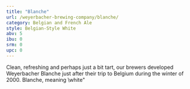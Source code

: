 ```yaml
---
title: "Blanche"
url: /weyerbacher-brewing-company/blanche/
category: Belgian and French Ale
style: Belgian-Style White
abv: 5
ibu: 0
srm: 0
upc: 0
---
```

Clean, refreshing and perhaps just a bit tart, our brewers developed Weyerbacher Blanche just after their trip to Belgium during the winter of 2000.  Blanche, meaning \white\"
